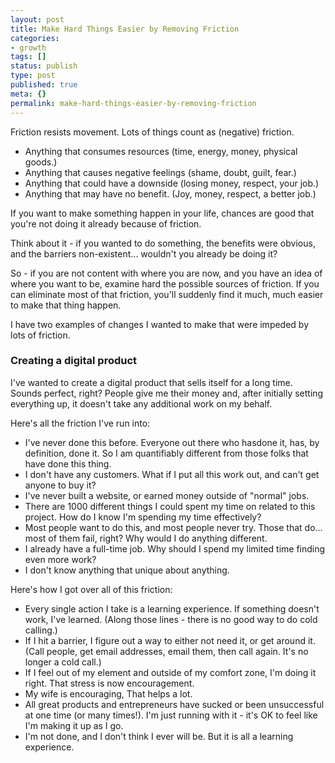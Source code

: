 ```yaml
---
layout: post
title: Make Hard Things Easier by Removing Friction
categories:
- growth
tags: []
status: publish
type: post
published: true
meta: {}
permalink: make-hard-things-easier-by-removing-friction
---
```


Friction resists movement.
Lots of things count as (negative) friction.
* Anything that consumes resources (time, energy, money, physical goods.)
* Anything that causes negative feelings (shame, doubt, guilt, fear.)
* Anything that could have a downside (losing money, respect, your job.)
* Anything that may have no benefit. (Joy, money, respect, a better job.)


If you want to make something happen in your life, chances are good that you're not doing it already because of friction.

Think about it - if you wanted to do something, the benefits were obvious, and the barriers non-existent... wouldn't you already be doing it?

So - if you are not content with where you are now, and you have an idea of where you want to be, examine hard the possible sources of friction. If you can eliminate most of that friction, you'll suddenly find it much, much easier to make that thing happen.

I have two examples of changes I wanted to make that were impeded by lots of friction.

### Creating a digital product
I've wanted to create a digital product that sells itself for a long time. Sounds perfect, right? People give me their money and, after initially setting everything up, it doesn't take any additional work on my behalf.

Here's all the friction I've run into:
* I've never done this before. Everyone out there who
hasdone it, has, by definition, done it. So I am quantifiably different from those folks that have done this thing.
* I don't have any customers. What if I put all this work out, and can't get anyone to buy it?
* I've never built a website, or earned money outside of "normal" jobs.
* There are 1000 different things I could spent my time on related to this project. How do I know I'm spending my time effectively?
* Most people want to do this, and most people never try. Those that do... most of them fail, right? Why would I do anything different.
* I already have a full-time job. Why should I spend my limited time finding even
more work?
* I don't know anything that unique about anything.


Here's how I got over all of this friction:
* Every single action I take is a learning experience. If something doesn't work, I've learned. (Along those lines - there is no good way to do cold calling.)
* If I hit a barrier, I figure out a way to either not need it, or get around it. (Call people, get email addresses, email them,
then call again. It's no longer a cold call.)
* If I feel out of my element and outside of my comfort zone, I'm doing it right. That stress is now encouragement.
* My wife is encouraging, That helps a lot.
* All great products and entrepreneurs have sucked or been unsuccessful at one time (or many times!). I'm just running with it - it's OK to feel like I'm making it up as I go.
* I'm not done, and I don't think I ever will be. But it is all a learning experience.
